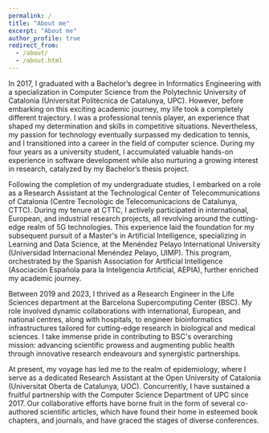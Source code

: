 ```yaml
---
permalink: /
title: "About me"
excerpt: "About me"
author_profile: true
redirect_from: 
  - /about/
  - /about.html
---
```


In 2017, I graduated with a Bachelor’s degree in Informatics Engineering with a specialization in Computer Science from the Polytechnic University of Catalonia (Universitat Politècnica de Catalunya, UPC). However, before embarking on this exciting academic journey, my life took a completely different trajectory. I was a professional tennis player, an experience that shaped my determination and skills in competitive situations. Nevertheless, my passion for technology eventually surpassed my dedication to tennis, and I transitioned into a career in the field of computer science. During my four years as a university student, I accumulated valuable hands-on experience in software development while also nurturing a growing interest in research, catalyzed by my Bachelor’s thesis project.

Following the completion of my undergraduate studies, I embarked on a role as a Research Assistant at the Technological Center of Telecommunications of Catalonia (Centre Tecnològic de Telecomunicacions de Catalunya, CTTC). During my tenure at CTTC, I actively participated in international, European, and industrial research projects, all revolving around the cutting-edge realm of 5G technologies. This experience laid the foundation for my subsequent pursuit of a Master's in Artificial Intelligence, specializing in Learning and Data Science, at the Menéndez Pelayo International University (Universidad Internacional Menéndez Pelayo, UIMP). This program, orchestrated by the Spanish Association for Artificial Intelligence (Asociación Española para la Inteligencia Artificial, AEPIA), further enriched my academic journey.

Between 2019 and 2023, I thrived as a Research Engineer in the Life Sciences department at the Barcelona Supercomputing Center (BSC). My role involved dynamic collaborations with international, European, and national centres, along with hospitals, to engineer bioinformatics infrastructures tailored for cutting-edge research in biological and medical sciences. I take immense pride in contributing to BSC's overarching mission: advancing scientific prowess and augmenting public health through innovative research endeavours and synergistic partnerships.

At present, my voyage has led me to the realm of epidemiology, where I serve as a dedicated Research Assistant at the Open University of Catalonia (Universitat Oberta de Catalunya, UOC). Concurrently, I have sustained a fruitful partnership with the Computer Science Department of UPC since 2017. Our collaborative efforts have borne fruit in the form of several co-authored scientific articles, which have found their home in esteemed book chapters, and journals, and have graced the stages of diverse conferences.
